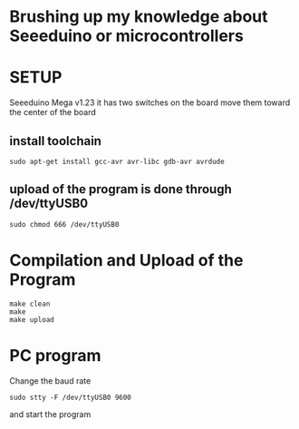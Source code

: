 # Brushing up my knowledge about Seeeduino or microcontrollers


# SETUP

Seeeduino Mega v1.23
it has two switches on the board
move them toward the center of the board

## install toolchain
```
sudo apt-get install gcc-avr avr-libc gdb-avr avrdude
```

## upload of the program is done through /dev/ttyUSB0
```
sudo chmod 666 /dev/ttyUSB0
```

# Compilation and Upload of the Program
```
make clean
make
make upload
```

# PC program
Change the baud rate
```
sudo stty -F /dev/ttyUSB0 9600
```

and start the program
